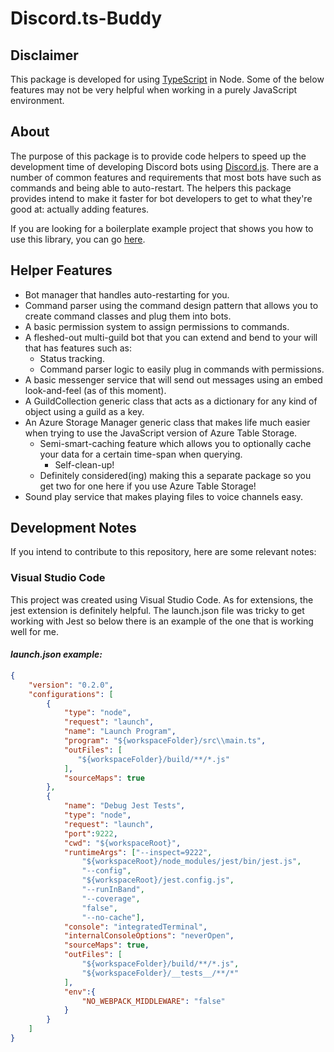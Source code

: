 # Discord.ts-Buddy

## Disclaimer

This package is developed for using [TypeScript](http://www.typescriptlang.org/) in Node. Some of the below features may not be very helpful when working in a purely JavaScript environment.

## About

The purpose of this package is to provide code helpers to speed up the development time of developing Discord bots using [Discord.js](https://discord.js.org). There are a number of common features and requirements that most bots have such as commands and being able to auto-restart. The helpers this package provides intend to make it faster for bot developers to get to what they're good at: actually adding features.

If you are looking for a boilerplate example project that shows you how to use this library, you can go [here](https://github.com/MitchCodes/Discord.ts-Buddy-Boilerplate).

## Helper Features

* Bot manager that handles auto-restarting for you.
* Command parser using the command design pattern that allows you to create command classes and plug them into bots.
* A basic permission system to assign permissions to commands.
* A fleshed-out multi-guild bot that you can extend and bend to your will that has features such as:
    * Status tracking.
    * Command parser logic to easily plug in commands with permissions.
* A basic messenger service that will send out messages using an embed look-and-feel (as of this moment).
* A GuildCollection generic class that acts as a dictionary for any kind of object using a guild as a key.
* An Azure Storage Manager generic class that makes life much easier when trying to use the JavaScript version of Azure Table Storage.
    * Semi-smart-caching feature which allows you to optionally cache your data for a certain time-span when querying.
        * Self-clean-up!
    * Definitely considered(ing) making this a separate package so you get two for one here if you use Azure Table Storage!
* Sound play service that makes playing files to voice channels easy.

## Development Notes

If you intend to contribute to this repository, here are some relevant notes:

### Visual Studio Code

This project was created using Visual Studio Code. As for extensions, the jest extension is definitely helpful. The launch.json file was tricky to get working with Jest so below there is an example of the one that is working well for me.

#### _launch.json example:_

```json
{
    "version": "0.2.0",
    "configurations": [
        {
            "type": "node",
            "request": "launch",
            "name": "Launch Program",
            "program": "${workspaceFolder}/src\\main.ts",
            "outFiles": [
               "${workspaceFolder}/build/**/*.js"
            ],
            "sourceMaps": true
        },
        {
            "name": "Debug Jest Tests",
            "type": "node",
            "request": "launch",
            "port":9222,
            "cwd": "${workspaceRoot}",
            "runtimeArgs": ["--inspect=9222",
                "${workspaceRoot}/node_modules/jest/bin/jest.js",
                "--config",
                "${workspaceRoot}/jest.config.js",
                "--runInBand",
                "--coverage",
                "false",
                "--no-cache"],
            "console": "integratedTerminal",
            "internalConsoleOptions": "neverOpen",
            "sourceMaps": true,
            "outFiles": [
                "${workspaceFolder}/build/**/*.js",
                "${workspaceFolder}/__tests__/**/*"
            ],
            "env":{
                "NO_WEBPACK_MIDDLEWARE": "false"
            }
        }
    ]
}
```